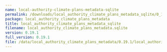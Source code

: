 ```yaml
---
name: local-authority-climate-plans-metadata-sqlite
permalink: /downloads/local_authority_climate_plans_metadata_sqlite/0_19_1
package: local_authority_climate_plans_metadata
title: local_authority_climate_plans_metadata_sqlite
filename: local_authority_climate_plans_metadata.sqlite
version: 0.19.1
full_version: 0.19.1
file: /data/local_authority_climate_plans_metadata/0.19.1/local_authority_climate_plans_metadata.sqlite
---
```


